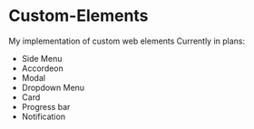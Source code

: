 # Custom-Elements

My implementation of custom web elements
Currently in plans:
- Side Menu
- Accordeon
- Modal
- Dropdown Menu
- Card
- Progress bar
- Notification